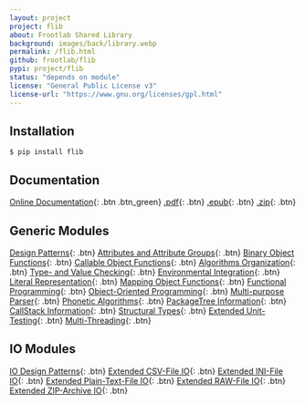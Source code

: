 ```yaml
---
layout: project
project: flib
about: Frootlab Shared Library
background: images/back/library.webp
permalink: /flib.html
github: frootlab/flib
pypi: project/flib
status: "depends on module"
license: "General Public License v3"
license-url: "https://www.gnu.org/licenses/gpl.html"
---
```


## Installation
```shell
$ pip install flib
```

## Documentation
[Online Documentation](http://docs.frootlab.org/projects/flib){: .btn .btn_green}
[.pdf](https://readthedocs.org/projects/flib/downloads/pdf/latest/){: .btn}
[.epub](https://readthedocs.org/projects/flib/downloads/epub/latest/){: .btn}
[.zip](https://readthedocs.org/projects/flib/downloads/htmlzip/latest/){: .btn}

## Generic Modules
[Design Patterns](http://docs.frootlab.org/projects/flib/en/latest/api/flib.base.abc.html){: .btn}
[Attributes and Attribute Groups](http://docs.frootlab.org/projects/flib/en/latest/api/flib.base.attrib.html){: .btn}
[Binary Object Functions](http://docs.frootlab.org/projects/flib/en/latest/api/flib.base.binaryhtml){: .btn}
[Callable Object Functions](http://docs.frootlab.org/projects/flib/en/latest/api/flib.base.call.html){: .btn}
[Algorithms Organization](http://docs.frootlab.org/projects/flib/en/latest/api/flib.base.catalog.html){: .btn}
[Type- and Value Checking](http://docs.frootlab.org/projects/flib/en/latest/api/flib.base.check.html){: .btn}
[Environmental Integration](http://docs.frootlab.org/projects/flib/en/latest/api/flib.base.env.html){: .btn}
[Literal Representation](http://docs.frootlab.org/projects/flib/en/latest/api/flib.base.literal.html){: .btn}
[Mapping Object Functions](http://docs.frootlab.org/projects/flib/en/latest/api/flib.base.mapping.html){: .btn}
[Functional Programming](http://docs.frootlab.org/projects/flib/en/latest/api/flib.base.operator.html){: .btn}
[Object-Oriented Programming](http://docs.frootlab.org/projects/flib/en/latest/api/flib.base.otree.html){: .btn}
[Multi-purpose Parser](http://docs.frootlab.org/projects/flib/en/latest/api/flib.base.parser.html){: .btn}
[Phonetic Algorithms](http://docs.frootlab.org/projects/flib/en/latest/api/flib.base.phonetic.html){: .btn}
[PackageTree Information](http://docs.frootlab.org/projects/flib/en/latest/api/flib.base.pkg.html){: .btn}
[CallStack Information](http://docs.frootlab.org/projects/flib/en/latest/api/flib.base.stack.html){: .btn}
[Structural Types](http://docs.frootlab.org/projects/flib/en/latest/api/flib.base.stype.html){: .btn}
[Extended Unit-Testing](http://docs.frootlab.org/projects/flib/en/latest/api/flib.base.test.html){: .btn}
[Multi-Threading](http://docs.frootlab.org/projects/flib/en/latest/api/flib.base.thread.html){: .btn}

## IO Modules
[IO Design Patterns](http://docs.frootlab.org/projects/flib/en/latest/api/flib.io.abc.html){: .btn}
[Extended CSV-File IO](http://docs.frootlab.org/projects/flib/en/latest/api/flib.io.csv.html){: .btn}
[Extended INI-File IO](http://docs.frootlab.org/projects/flib/en/latest/api/flib.io.ini.html){: .btn}
[Extended Plain-Text-File IO](http://docs.frootlab.org/projects/flib/en/latest/api/flib.io.plain.html){: .btn}
[Extended RAW-File IO](http://docs.frootlab.org/projects/flib/en/latest/api/flib.io.raw.html){: .btn}
[Extended ZIP-Archive IO](http://docs.frootlab.org/projects/flib/en/latest/api/flib.io.zip.html){: .btn}
